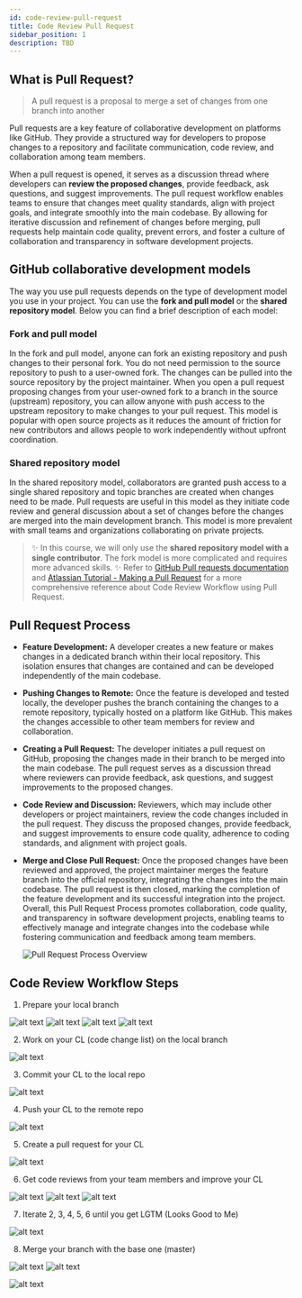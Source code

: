```yaml
---
id: code-review-pull-request
title: Code Review Pull Request 
sidebar_position: 1
description: TBD
---
```


## What is Pull Request?

> A pull request is a proposal to merge a set of changes from one branch into another

Pull requests are a key feature of collaborative development on platforms like GitHub. They provide a structured way for developers to propose changes to a repository and facilitate communication, code review, and collaboration among team members.

When a pull request is opened, it serves as a discussion thread where developers can **review the proposed changes**, provide feedback, ask questions, and suggest improvements. The pull request workflow enables teams to ensure that changes meet quality standards, align with project goals, and integrate smoothly into the main codebase. By allowing for iterative discussion and refinement of changes before merging, pull requests help maintain code quality, prevent errors, and foster a culture of collaboration and transparency in software development projects.

## GitHub collaborative development models

The way you use pull requests depends on the type of development model you use in your project. You can use the **fork and pull model** or the **shared repository model**. Below you can find a brief description of each model:

### Fork and pull model

In the fork and pull model, anyone can fork an existing repository and push changes to their personal fork. You do not need permission to the source repository to push to a user-owned fork. The changes can be pulled into the source repository by the project maintainer. When you open a pull request proposing changes from your user-owned fork to a branch in the source (upstream) repository, you can allow anyone with push access to the upstream repository to make changes to your pull request. This model is popular with open source projects as it reduces the amount of friction for new contributors and allows people to work independently without upfront coordination.

### Shared repository model

In the shared repository model, collaborators are granted push access to a single shared repository and topic branches are created when changes need to be made. Pull requests are useful in this model as they initiate code review and general discussion about a set of changes before the changes are merged into the main development branch. This model is more prevalent with small teams and organizations collaborating on private projects.

> :sparkles: In this course, we will only use the **shared repository model with a single contributor**. The fork model is more complicated and requires more advanced skills.
> :sparkles: Refer to [GitHub Pull requests documentation](https://docs.github.com/en/pull-requests) and [Atlassian Tutorial - Making a Pull Request](https://www.atlassian.com/git/tutorials/making-a-pull-request) for a more comprehensive reference about Code Review Workflow using Pull Request.

## Pull Request Process

- **Feature Development:** A developer creates a new feature or makes changes in a dedicated branch within their local repository. This isolation ensures that changes are contained and can be developed independently of the main codebase.
- **Pushing Changes to Remote:** Once the feature is developed and tested locally, the developer pushes the branch containing the changes to a remote repository, typically hosted on a platform like GitHub. This makes the changes accessible to other team members for review and collaboration.
- **Creating a Pull Request:** The developer initiates a pull request on GitHub, proposing the changes made in their branch to be merged into the main codebase. The pull request serves as a discussion thread where reviewers can provide feedback, ask questions, and suggest improvements to the proposed changes.
- **Code Review and Discussion:** Reviewers, which may include other developers or project maintainers, review the code changes included in the pull request. They discuss the proposed changes, provide feedback, and suggest improvements to ensure code quality, adherence to coding standards, and alignment with project goals.
- **Merge and Close Pull Request:** Once the proposed changes have been reviewed and approved, the project maintainer merges the feature branch into the official repository, integrating the changes into the main codebase. The pull request is then closed, marking the completion of the feature development and its successful integration into the project.
Overall, this Pull Request Process promotes collaboration, code quality, and transparency in software development projects, enabling teams to effectively manage and integrate changes into the codebase while fostering communication and feedback among team members.

    ![Pull Request Process Overview](./pull-request-process-overview.png)

## Code Review Workflow Steps

1. Prepare your local branch

![alt text](image-4.png)
![alt text](image-5.png)
![alt text](image-7.png)
![alt text](image-8.png)

2. Work on your CL (code change list) on the local branch

![alt text](image-9.png)

3. Commit your CL to the local repo

![alt text](image-10.png)

4. Push your CL to the remote repo

![alt text](image-6.png)

5. Create a pull request for your CL

![alt text](image-12.png)

6. Get code reviews from your team members and improve your CL

![alt text](image-13.png)
![alt text](image-14.png)
![alt text](image-15.png)

7. Iterate 2, 3, 4, 5, 6 until you get LGTM (Looks Good to Me)

![alt text](image-16.png)

8. Merge your branch with the base one (master)

![alt text](image-17.png)
![alt text](image-18.png)

![alt text](image-19.png)